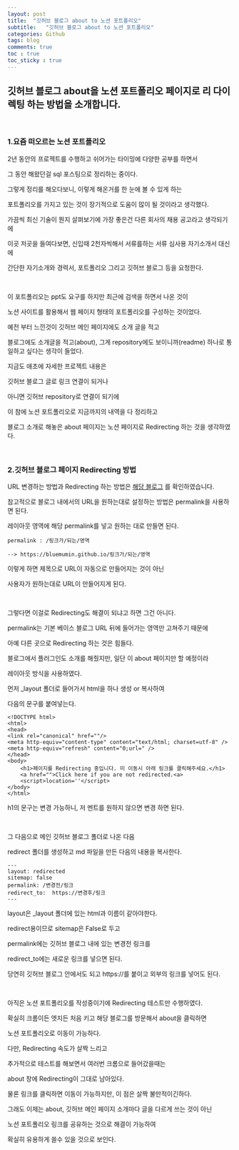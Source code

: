 ```yaml
---
layout: post
title:  "깃허브 블로그 about to 노션 포트폴리오"
subtitle:   "깃허브 블로그 about to 노션 포트폴리오"
categories: Github
tags: blog
comments: true
toc : true
toc_sticky : true
---
```


## 깃허브 블로그 about을 노션 포트폴리오 페이지로 리 다이렉팅 하는 방법을 소개합니다.

<br/>

### 1.요즘 떠오르는 노션 포트폴리오

2년 동안의 프로젝트를 수행하고 쉬어가는 타이밍에 다양한 공부를 하면서

그 동안 해왔던걸 sql 포스팅으로 정리하는 중이다.

그렇게 정리를 해오다보니, 이렇게 해온거를 한 눈에 볼 수 있게 하는

포트폴리오를 가지고 있는 것이 장기적으로 도움이 많이 될 것이라고 생각했다.

가끔씩 최신 기술이 뭔지 살펴보기에 가장 좋은건 다른 회사의 채용 공고라고 생각되기에

이곳 저곳을 들여다보면, 신입때 2천자씩해서 서류를하는 서류 심사용 자기소개서 대신에

간단한 자기소개와 경력서, 포트폴리오 그리고 깃허브 블로그 등을 요청한다.

<br/>

이 포트폴리오는 ppt도 요구를 하지만 최근에 검색을 하면서 나온 것이

노션 사이트를 활용해서 웹 페이지 형태의 포트폴리오를 구성하는 것이었다.

예전 부터 느낀것이 깃허브 메인 페이지에도 소개 글을 적고

블로그에도 소개글을 적고(about), 그게 repository에도 보이니까(readme) 하나로 통일하고 싶다는 생각이 들었다.

지금도 애초에 자세한 프로젝트 내용은 

깃허브 블로그 글로 링크 연결이 되거나

아니면 깃허브 repository로 연결이 되기에

이 참에 노션 포트폴리오로 지금까지의 내역을 다 정리하고 

블로그 소개로 해놓은 about 페이지는 노션 페이지로 Redirecting 하는 것을 생각하였다.

<br/>

### 2.깃허브 블로그 페이지 Redirecting 방법

URL 변경하는 방법과 Redirecting 하는 방법은 [해당 블로그](https://blog.uniony.me/blog/redirect/) 를 확인하였습니다.

참고적으로 블로그 내에서의 URL을 원하는대로 설정하는 방법은 permalink을 사용하면 된다.

레이아웃 영역에 해당 permalink를 넣고 원하는 대로 만들면 된다.

    permalink : /링크가/되는/영역

    --> https://bluemumin.github.io/링크가/되는/영역

이렇게 하면 제목으로 URL이 자동으로 만들어지는 것이 아닌

사용자가 원하는대로 URL이 만들어지게 된다.

<br/>

그렇다면 이걸로 Redirecting도 해결이 되냐고 하면 그건 아니다.

permalink는 기본 베이스 블로그 URL 뒤에 들어가는 영역만 고쳐주기 때문에

아예 다른 곳으로 Redirecting 하는 것은 힘들다.

블로그에서 플러그인도 소개를 해줬지만, 일단 이 about 페이지만 할 예정이라

레이아웃 방식을 사용하였다.

먼저 _layout 폴더로 들어가서 html을 하나 생성 or 복사하여

다음의 문구를 붙여넣는다.

    <!DOCTYPE html>
    <html>
    <head>
    <link rel="canonical" href=""/>
    <meta http-equiv="content-type" content="text/html; charset=utf-8" />
    <meta http-equiv="refresh" content="0;url=" />
    </head>
    <body>
        <h1>페이지를 Redirecting 중입니다. 미 이동시 아래 링크를 클릭해주세요.</h1>
        <a href="">Click here if you are not redirected.<a>
        <script>location=''</script>
    </body>
    </html>

h1의 문구는 변경 가능하니, 저 멘트를 원하지 않으면 변경 하면 된다.

<br/>

그 다음으로 메인 깃허브 블로그 폴더로 나온 다음

redirect 폴더를 생성하고 md 파일을 만든 다음의 내용을 복사한다.

    ---
    layout: redirected
    sitemap: false
    permalink: /변경전/링크
    redirect_to:  https://변경후/링크
    ---

layout은 _layout 폴더에 있는 html과 이름이 같아야한다.

redirect용이므로 sitemap은 False로 두고

permalink에는 깃허브 블로그 내에 있는 변경전 링크를

redirect_to에는 새로운 링크를 넣으면 된다.

당연히 깃허브 블로그 안에서도 되고 https://를 붙이고 외부의 링크를 넣어도 된다.

<br/>

아직은 노션 포트폴리오를 작성중이기에 Redirecting 테스트만 수행하였다.

확실히 크롬이든 엣지든 처음 키고 해당 블로그를 방문해서 about을 클릭하면

노션 포트폴리오로 이동이 가능하다.

다만, Redirecting 속도가 살짝 느리고

추가적으로 테스트를 해보면서 여러번 크롬으로 들어갔을때는 

about 창에 Redirecting이 그대로 남아있다.

물론 링크를 클릭하면 이동이 가능하지만, 이 점은 살짝 불만적이긴하다.

그래도 이제는 about, 깃허브 메인 페이지 소개마다 글을 다르게 쓰는 것이 아닌

노션 포트폴리오 링크를 공유하는 것으로 해결이 가능하여

확실히 유용하게 쓸수 있을 것으로 보인다.









